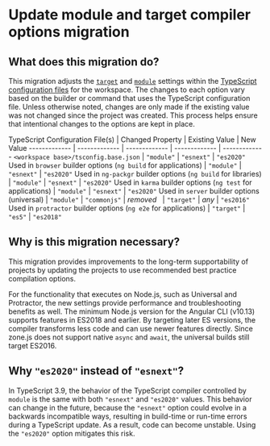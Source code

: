 # Update module and target compiler options migration

## What does this migration do?

This migration adjusts the [`target`](https://www.typescriptlang.org/v2/en/tsconfig#target) and [`module`](https://www.typescriptlang.org/v2/en/tsconfig#module) settings within the [TypeScript configuration files](guide/typescript-configuration) for the workspace.
The changes to each option vary based on the builder or command that uses the TypeScript configuration file.
Unless otherwise noted, changes are only made if the existing value was not changed since the project was created.
This process helps ensure that intentional changes to the options are kept in place.

TypeScript Configuration File(s) | Changed Property | Existing Value | New Value
------------- | ------------- | ------------- | ------------- | -------------
`<workspace base>/tsconfig.base.json` | `"module"` | `"esnext"` | `"es2020"`
Used in `browser` builder options (`ng build` for applications) | `"module"` | `"esnext"` | `"es2020"`
Used in `ng-packgr` builder options (`ng build` for libraries) | `"module"` | `"esnext"` | `"es2020"`
Used in `karma` builder options (`ng test` for applications) | `"module"` | `"esnext"` | `"es2020"`
Used in `server` builder options (universal) | `"module"` | `"commonjs"` | _removed_
&nbsp; | `"target"` | _any_ | `"es2016"`
Used in `protractor` builder options (`ng e2e` for applications) | `"target"` | `"es5"` | `"es2018"`

## Why is this migration necessary?

This migration provides improvements to the long-term supportability of projects by updating the projects to use recommended best practice compilation options.

For the functionality that executes on Node.js, such as Universal and Protractor, the new settings provide performance and troubleshooting benefits as well.
The minimum Node.js version for the Angular CLI (v10.13) supports features in ES2018 and earlier.
By targeting later ES versions, the compiler transforms less code and can use newer features directly.
Since zone.js does not support native `async` and `await`, the universal builds still target ES2016.

## Why `"es2020"` instead of `"esnext"`?

In TypeScript 3.9, the behavior of the TypeScript compiler controlled by `module` is the same with both `"esnext"` and `"es2020"` values.
This behavior can change in the future, because the `"esnext"` option could evolve in a backwards incompatible ways, resulting in build-time or run-time errors during a TypeScript update.
As a result, code can become unstable. Using the `"es2020"` option mitigates this risk.
